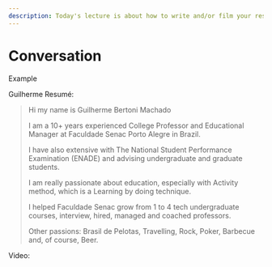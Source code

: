 ```yaml
---
description: Today's lecture is about how to write and/or film your resumé
---
```


# Conversation

Example

Guilherme Resumé:

> Hi my name is Guilherme Bertoni Machado
>
> I am a 10+ years experienced College Professor and Educational Manager at Faculdade Senac Porto Alegre in Brazil.
>
> I have also extensive with The National Student Performance Examination \(ENADE\) and advising undergraduate and graduate students.
>
> I am really passionate about education, especially with Activity method, which is a Learning by doing technique.
>
> I helped Faculdade Senac grow from 1 to 4 tech undergraduate courses, interview, hired, managed and coached professors.
>
> Other passions: Brasil de Pelotas, Travelling, Rock, Poker, Barbecue and, of course, Beer.

Video:



